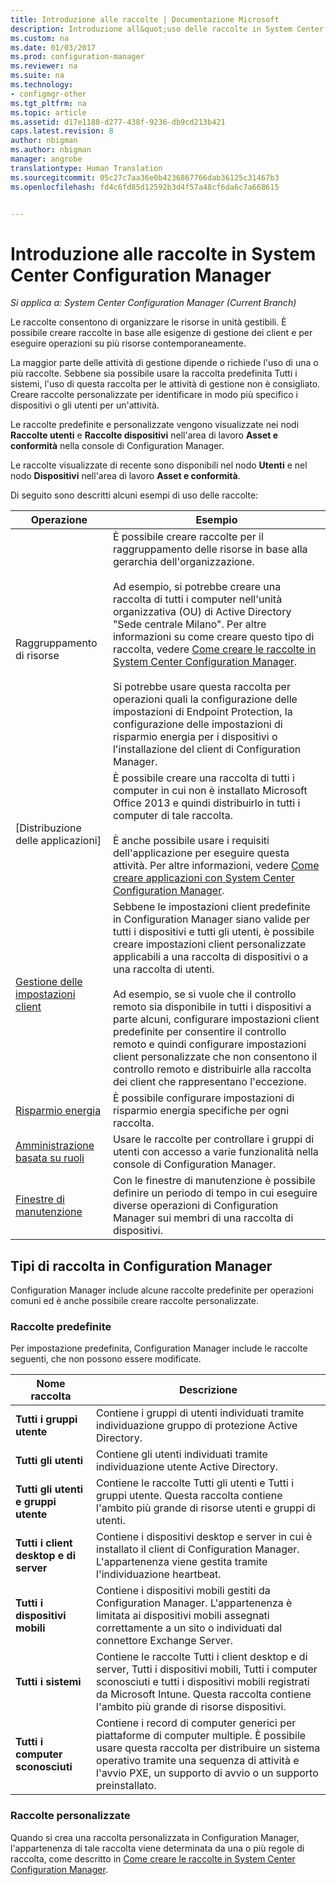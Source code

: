 ```yaml
---
title: Introduzione alle raccolte | Documentazione Microsoft
description: Introduzione all&quot;uso delle raccolte in System Center Configuration Manager.
ms.custom: na
ms.date: 01/03/2017
ms.prod: configuration-manager
ms.reviewer: na
ms.suite: na
ms.technology:
- configmgr-other
ms.tgt_pltfrm: na
ms.topic: article
ms.assetid: d17e1188-d277-438f-9236-db9cd213b421
caps.latest.revision: 8
author: nbigman
ms.author: nbigman
manager: angrobe
translationtype: Human Translation
ms.sourcegitcommit: 05c27c7aa36e0b4236867766dab36125c31467b3
ms.openlocfilehash: fd4c6fd85d12592b3d4f57a48cf6da6c7a668615


---
```

# <a name="introduction-to-collections-in-system-center-configuration-manager"></a>Introduzione alle raccolte in System Center Configuration Manager

*Si applica a: System Center Configuration Manager (Current Branch)*

Le raccolte consentono di organizzare le risorse in unità gestibili. È possibile creare raccolte in base alle esigenze di gestione dei client e per eseguire operazioni su più risorse contemporaneamente. 

La maggior parte delle attività di gestione dipende o richiede l'uso di una o più raccolte. Sebbene sia possibile usare la raccolta predefinita Tutti i sistemi, l'uso di questa raccolta per le attività di gestione non è consigliato. Creare raccolte personalizzate per identificare in modo più specifico i dispositivi o gli utenti per un'attività.  

 Le raccolte predefinite e personalizzate vengono visualizzate nei nodi **Raccolte utenti** e **Raccolte dispositivi** nell'area di lavoro **Asset e conformità** nella console di Configuration Manager.  

 Le raccolte visualizzate di recente sono disponibili nel nodo **Utenti** e nel nodo **Dispositivi** nell'area di lavoro **Asset e conformità**.  

Di seguito sono descritti alcuni esempi di uso delle raccolte:  

|Operazione|Esempio|  
|---------|-------|  
|Raggruppamento di risorse|È possibile creare raccolte per il raggruppamento delle risorse in base alla gerarchia dell'organizzazione.<br /><br /> Ad esempio, si potrebbe creare una raccolta di tutti i computer nell'unità organizzativa (OU) di Active Directory "Sede centrale Milano". Per altre informazioni su come creare questo tipo di raccolta, vedere [Come creare le raccolte in System Center Configuration Manager](../../../../core/clients/manage/collections/create-collections.md).<br /><br /> Si potrebbe usare questa raccolta per operazioni quali la configurazione delle impostazioni di Endpoint Protection, la configurazione delle impostazioni di risparmio energia per i dispositivi o l'installazione del client di Configuration Manager.|  
|[Distribuzione delle applicazioni]|È possibile creare una raccolta di tutti i computer in cui non è installato Microsoft Office 2013 e quindi distribuirlo in tutti i computer di tale raccolta.<br /><br /> È anche possibile usare i requisiti dell'applicazione per eseguire questa attività. Per altre informazioni, vedere [Come creare applicazioni con System Center Configuration Manager](../../../../apps/deploy-use/create-applications.md).|  
|[Gestione delle impostazioni client](../../../../core/clients/deploy/about-client-settings.md)|Sebbene le impostazioni client predefinite in Configuration Manager siano valide per tutti i dispositivi e tutti gli utenti, è possibile creare impostazioni client personalizzate applicabili a una raccolta di dispositivi o a una raccolta di utenti.<br /><br /> Ad esempio, se si vuole che il controllo remoto sia disponibile in tutti i dispositivi a parte alcuni, configurare impostazioni client predefinite per consentire il controllo remoto e quindi configurare impostazioni client personalizzate che non consentono il controllo remoto e distribuirle alla raccolta dei client che rappresentano l'eccezione. |  
|[Risparmio energia](../power/introduction-to-power-management.md)|È possibile configurare impostazioni di risparmio energia specifiche per ogni raccolta.|  
|[Amministrazione basata su ruoli](../../../../core/servers/deploy/configure/configure-role-based-administration.md)|Usare le raccolte per controllare i gruppi di utenti con accesso a varie funzionalità nella console di Configuration Manager.|  
|[Finestre di manutenzione](../../../../core/clients/manage/collections/use-maintenance-windows.md)|Con le finestre di manutenzione è possibile definire un periodo di tempo in cui eseguire diverse operazioni di Configuration Manager sui membri di una raccolta di dispositivi. |  


## <a name="collection-types-in-configuration-manager"></a>Tipi di raccolta in Configuration Manager  
 Configuration Manager include alcune raccolte predefinite per operazioni comuni ed è anche possibile creare raccolte personalizzate.   

### <a name="built-in-collections"></a>Raccolte predefinite  
 Per impostazione predefinita, Configuration Manager include le raccolte seguenti, che non possono essere modificate.  

|**Nome raccolta**|Descrizione|  
|-------------------------|-----------------|  
|**Tutti i gruppi utente**|Contiene i gruppi di utenti individuati tramite individuazione gruppo di protezione Active Directory.|  
|**Tutti gli utenti**|Contiene gli utenti individuati tramite individuazione utente Active Directory.|  
|**Tutti gli utenti e gruppi utente**|Contiene le raccolte Tutti gli utenti e Tutti i gruppi utente. Questa raccolta contiene l'ambito più grande di risorse utenti e gruppi di utenti.|  
|**Tutti i client desktop e di server**|Contiene i dispositivi desktop e server in cui è installato il client di Configuration Manager. L'appartenenza viene gestita tramite l'individuazione heartbeat.|  
|**Tutti i dispositivi mobili**|Contiene i dispositivi mobili gestiti da Configuration Manager. L'appartenenza è limitata ai dispositivi mobili assegnati correttamente a un sito o individuati dal connettore Exchange Server.|  
|**Tutti i sistemi**|Contiene le raccolte Tutti i client desktop e di server, Tutti i dispositivi mobili, Tutti i computer sconosciuti e tutti i dispositivi mobili registrati da Microsoft Intune. Questa raccolta contiene l'ambito più grande di risorse dispositivi.|  
|**Tutti i computer sconosciuti**|Contiene i record di computer generici per piattaforme di computer multiple. È possibile usare questa raccolta per distribuire un sistema operativo tramite una sequenza di attività e l'avvio PXE, un supporto di avvio o un supporto preinstallato.|  

### <a name="custom-collections"></a>Raccolte personalizzate  
 Quando si crea una raccolta personalizzata in Configuration Manager, l'appartenenza di tale raccolta viene determinata da una o più regole di raccolta, come descritto in [Come creare le raccolte in System Center Configuration Manager](../../../../core/clients/manage/collections/create-collections.md). 




<!--HONumber=Jan17_HO1-->


